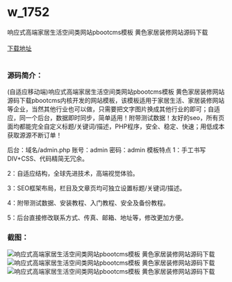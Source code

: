 # w_1752
响应式高端家居生活空间类网站pbootcms模板 黄色家居装修网站源码下载
<br/></br>
[下载地址](https://www.uuid2.com/1752.html "下载地址")
<br/></br>
<h3>源码简介：</h3>
<p>(自适应移动端)响应式高端家居生活空间类网站pbootcms模板 黄色家居装修网站源码下载pbootcms内核开发的网站模板，该模板适用于家居生活、家居装修网站等企业，当然其他行业也可以做，只需要把文字图片换成其他行业的即可；自适应，同一个后台，数据即时同步，简单适用！附带测试数据！友好的seo，所有页面均都能完全自定义标题/关键词/描述，PHP程序，安全、稳定、快速；用低成本获取源源不断订单！<p>
<p>后台：域名/admin.php
账号：admin
密码：admin
模板特点
1：手工书写DIV+CSS、代码精简无冗余。<p>
<p>2：自适应结构，全球先进技术，高端视觉体验。<p>
<p>3：SEO框架布局，栏目及文章页均可独立设置标题/关键词/描述。<p>
<p>4：附带测试数据、安装教程、入门教程、安全及备份教程。<p>
<p>5：后台直接修改联系方式、传真、邮箱、地址等，修改更加方便。<p>
<h3>截图：</h3>
<img src="https://www.uuid2.com/wp-content/uploads/img/202112/f99c412384.jpg" alt="响应式高端家居生活空间类网站pbootcms模板 黄色家居装修网站源码下载"><img src="https://www.uuid2.com/wp-content/uploads/img/202112/f99c412968.jpg" alt="响应式高端家居生活空间类网站pbootcms模板 黄色家居装修网站源码下载"><img src="https://www.uuid2.com/wp-content/uploads/img/202112/42d374f476.jpg" alt="响应式高端家居生活空间类网站pbootcms模板 黄色家居装修网站源码下载">
